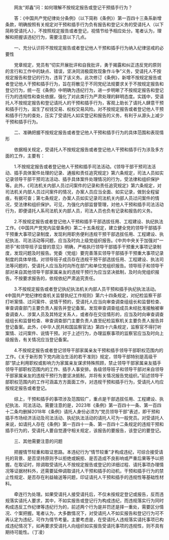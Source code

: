 　　网友“郑鑫”问：如何理解不按规定报告或登记干预插手行为？

　　答：《中国共产党纪律处分条例》（以下简称《条例》）第一百四十三条系新增条款，明确按照有关规定对干预和插手行为负有报告和登记义务的受请托人（以下简称受请托人），不按照规定报告或者登记，视情节给予相应处分。笔者认为，理解和把握该违纪行为，需要注意以下几点。

　　一、充分认识将不按规定报告或者登记他人干预和插手行为纳入纪律惩戒的必要性

　　党章规定，党员有“切实开展批评和自我批评，勇于揭露和纠正违反党的原则的言行和工作中的缺点、错误，坚决同消极腐败现象作斗争”义务，受请托人不按规定报告和登记的行为，违背了该义务。此次修订《条例》，新增不按规定报告或者登记他人干预和插手行为，旨在将散见于不同党纪法规要求关于不按规定报告和登记行为，统一在《条例》中明确为违纪行为，进一步明晰了不按规定报告和登记行为的违规性和查处依据，强化了对此类行为严肃处理的鲜明态度。实践中，受请托人不按规定报告和登记请托人的干预和插手行为，客观上助长了请托人肆意干预和插手行为，滋生了权钱交易、权权交易风险。对不按规定报告或者登记他人干预和插手行为的查处，压实了受请托人如实登记和报告的义务，有利于从源头上减少干预和插手行为。

　　二、准确把握不按规定报告或者登记他人干预和插手行为的具体范围和表现情形

　　依据相关规定，受请托人不按规定报告或者登记他人干预和插手行为涉及多方面的工作，主要有：

　　1.不按规定报告或者登记他人干预和插手司法活动。《领导干部干预司法活动、插手具体案件处理的记录、通报和责任追究规定》第六条规定，司法人员如实记录领导干部干预司法活动、插手具体案件处理情况的行为，受法律和组织保护等。此外，《司法机关内部人员过问案件的记录和责任追究规定》第六条规定，对司法机关内部人员过问案件的情况，办案人员应当全面、如实记录，做到全程留痕，有据可查；第七条规定，办案人员如实记录司法机关内部人员过问案件的情况，受法律和组织保护。可见，为强化内部监督管理，对他人干预和插手司法活动行为，即便请托人系司法机关内部人员，司法人员也负有记录和报告的义务。

　　2.不按规定报告或者登记他人干预和插手干部选拔任用、工程建设、执纪执法工作。《中国共产党党内监督条例》第二十五条规定，建立健全党的领导干部插手干预重大事项记录制度，发现利用职务便利违规干预干部选拔任用、工程建设、执纪执法、司法活动等问题，应当及时向上级党组织报告。《中共中央关于加强对“一把手”和领导班子监督的意见》明确，严格执行领导干部插手干预重大事项记录制度，发现问题及时报告。党委（党组）要完善落实领导干部插手干预重大事项记录制度的具体举措。对领导班子成员存在违规干预干部选拔任用、工程建设、执法司法等问题的，受请托人应当及时向所在部门和单位党组织报告。领导班子和领导干部对来自其他领导干部家属亲友的违规干预行为应当坚决抵制，及时向党组织报告。不按要求报告的，依规依纪严肃追究责任。

　　3.不按规定报告或者登记执纪执法机关内部人员干预和插手执纪执法活动。《中国共产党纪律检查机关监督执纪工作规则》第六十四条规定，对纪检监察干部打听案情、过问案件、说情干预的，受请托人应当向审查调查组组长和监督检查、审查调查部门主要负责人报告并登记备案。发现审查调查组成员未经批准接触被审查调查人、涉案人员及其特定关系人，或者存在交往情形的，应当及时向审查调查组组长和监督检查、审查调查部门主要负责人直至纪检监察机关主要负责人报告并登记备案。此外，《中华人民共和国监察官法》第四十六条规定，监察官不得打听案情、过问案件、说情干预。对于上述行为，办理监察事项的监察官应当及时向上级报告，有关情况应当登记备案。

　　4.不按规定报告或者登记领导干部家属亲友干预和插手领导干部职权范围内的工作。《关于新形势下党内政治生活的若干准则》规定，领导干部特别是高级干部“禁止利用职权或影响力为家属亲友谋求特殊照顾，禁止领导干部家属亲友插手领导干部职权范围内的工作、插手人事安排。各级领导班子和领导干部对来自领导干部家属亲友的违规干预行为要坚决抵制，并将有关情况报告党组织。”前述领导干部职权范围内的工作可涵盖方方面面工作，对违规干预和插手行为，受请托人均应按规定报告或者登记。

　　综上，干预和插手的事项涉及范围较广，重点是干部选拔任用、工程建设、执纪执法、司法活动。需要注意的是，2023年《条例》第一百四十一条、第一百四十二条均删掉2018年《条例》请托人身份必须为“党员领导干部”表述，即干预和插手市场经济活动及司法活动、执纪执法活动的请托人可为一般党员。对受请托人来说，如请托人存在《条例》第一百四十一条、第一百四十二条规定的违规干预和插手行为的，受请托人要自觉遵守相关规定，该报告的要报告，该登记的要登记。

　　三、其他需要注意的问题

　　把握情节轻重和取证思路。本违纪行为“情节较重”才构成违纪，可综合接受请托的背景、是否坚持原则予以拒绝或婉拒、是否造成不良影响或严重后果等予以把握。在取证时，除调取受请托人不按规定报告或登记的详细过程、请托事项办理情况等证据材料外，还需要延伸调取请托人干预和插手的动机，干预和插手行为的禁止性规定、是否存在利益输送等问题，印证请托人干预和插手的违规性等基础性材料。

　　牵连行为处理。如果受请托人接受请托后，不仅未按规定登记或报告，反而违规落实请托人要求，其中，不如实报告或登记行为构成违纪，而违规落实行为同时构成违反工作纪律等违纪行为的，前述两个行为是并罚还是择一重处，需要区分情况、个案把握。笔者认为，大多数情况下，对受请托人不如实报告和登记行为可不再认定为违纪，可作为情节考量。主要考虑是，在受请托人违规落实请托事项已构成违纪情况下，如再要求受请托人向组织如实报告受请托事项的违规性，则不具有期待可能性。（丁凌）